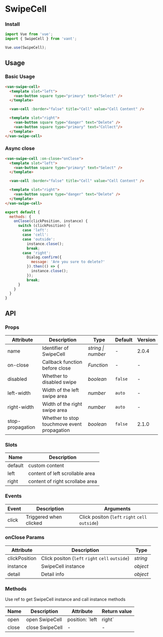 # SwipeCell

### Install

``` javascript
import Vue from 'vue';
import { SwipeCell } from 'vant';

Vue.use(SwipeCell);
```

## Usage

### Basic Usage

```html
<van-swipe-cell>
  <template slot="left">
    <van-button square type="primary" text="Select" />
  </template>

  <van-cell :border="false" title="Cell" value="Cell Content" />

  <template slot="right">
    <van-button square type="danger" text="Delete" />
    <van-button square type="primary" text="Collect"/>
  </template>
</van-swipe-cell>
```

### Async close

```html
<van-swipe-cell :on-close="onClose">
  <template slot="left">
    <van-button square type="primary" text="Select" />
  </template>

  <van-cell :border="false" title="Cell" value="Cell Content" />

  <template slot="right">
    <van-button square type="danger" text="Delete" />
  </template>
</van-swipe-cell>
```

```js
export default {
  methods: {
    onClose(clickPosition, instance) {
      switch (clickPosition) {
        case 'left':
        case 'cell':
        case 'outside':
          instance.close();
          break;
        case 'right':
          Dialog.confirm({
            message: 'Are you sure to delete?'
          }).then(() => {
            instance.close();
          });
          break;
      }
    }
  }
}
```

## API

### Props

| Attribute | Description | Type | Default | Version |
|------|------|------|------|------|
| name | Identifier of SwipeCell | *string \| number* | - | 2.0.4 |
| on-close | Callback function before close | *Function* | - | - |
| disabled | Whether to disabled swipe | *boolean* | `false` | - |
| left-width | Width of the left swipe area | *number* | `auto` | - |
| right-width | Width of the right swipe area | *number* | `auto` | - |
| stop-propagation | Whether to stop touchmove event propagation | *boolean* | `false` | 2.1.0 |

### Slots

| Name | Description |
|------|------|
| default | custom content |
| left | content of left scrollable area |
| right | content of right scrollabe area |

### Events

| Event | Description | Arguments |
|------|------|------|
| click | Triggered when clicked | Click positon (`left` `right` `cell` `outside`) |

### onClose Params

| Attribute | Description | Type |
|------|------|------|
| clickPosition | Click positon (`left` `right` `cell` `outside`) | *string* |
| instance | SwipeCell instance | *object* |
| detail | Detail info | *object* |

### Methods

Use ref to get SwipeCell instance and call instance methods

| Name | Description | Attribute | Return value |
|------|------|------|------|
| open | open SwipeCell | position: `left | right` | - |
| close | close SwipeCell | - | - |

